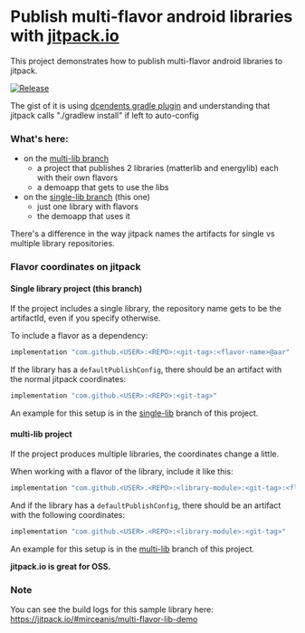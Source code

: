 # Publish multi-flavor android libraries with [jitpack.io](https://jitpack.io/)

This project demonstrates how to publish multi-flavor android libraries to jitpack.

[![Release](https://jitpack.io/v/mirceanis/multi-flavor-lib-demo.svg)](https://jitpack.io/#mirceanis/multi-flavor-lib-demo)

The gist of it is using [dcendents gradle plugin](https://github.com/dcendents/android-maven-gradle-plugin)
and understanding that jitpack calls "./gradlew install" if left to auto-config

### What's here:

* on the [multi-lib branch](https://github.com/mirceanis/multi-flavor-lib-demo/tree/multi-lib)
  * a project that publishes 2 libraries (matterlib and energylib) each with their own flavors
  * a demoapp that gets to use the libs
* on the [single-lib branch](https://github.com/mirceanis/multi-flavor-lib-demo/tree/single-lib) (this one)
  * just one library with flavors
  * the demoapp that uses it

There's a difference in the way jitpack names the artifacts for single vs multiple library repositories.

### Flavor coordinates on jitpack

#### Single library project (this branch)

If the project includes a single library, the repository name gets to be the artifactId, even if you specify otherwise.

To include a flavor as a dependency:

```groovy
implementation "com.github.<USER>:<REPO>:<git-tag>:<flavor-name>@aar"
```

If the library has a `defaultPublishConfig`, there should be an artifact with the normal jitpack coordinates:

```groovy
implementation "com.github.<USER>:<REPO>:<git-tag>"
```
An example for this setup is in the [single-lib](https://github.com/mirceanis/multi-flavor-lib-demo/tree/single-lib)
branch of this project.

#### multi-lib project

If the project produces multiple libraries, the coordinates change a little.

When working with a flavor of the library, include it like this:
```groovy
implementation "com.github.<USER>.<REPO>:<library-module>:<git-tag>:<flavor-name>@aar"
``` 

And if the library has a `defaultPublishConfig`, there should be an artifact with the following coordinates:

```groovy
implementation "com.github.<USER>.<REPO>:<library-module>:<git-tag>"
```

An example for this setup is in the [multi-lib](https://github.com/mirceanis/multi-flavor-lib-demo/tree/multi-lib)
branch of this project.



**jitpack.io is great for OSS.**


### Note

You can see the build logs for this sample library here: https://jitpack.io/#mirceanis/multi-flavor-lib-demo
